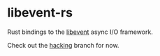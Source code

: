 # libevent-rs

Rust bindings to the [libevent] async I/O framework.

Check out the [hacking] branch for now.


[libevent]: https://libevent.org/
[hacking]: https://github.com/jmagnuson/libevent-rs/tree/hacking

